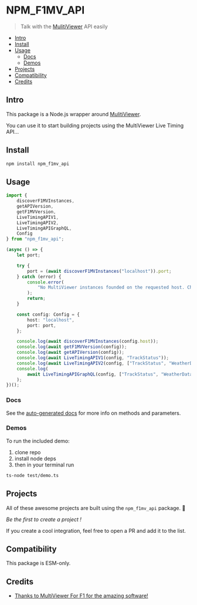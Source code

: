 # NPM_F1MV_API

> Talk with the [MulitiViewer](https://multiviewer.app/) API easily

- [Intro](#intro)
- [Install](#install)
- [Usage](#usage)
  - [Docs](#docs)
  - [Demos](#demos)
- [Projects](#projects)
- [Compatibility](#compatibility)
- [Credits](#credits)

## Intro

This package is a Node.js wrapper around [MulitiViewer](https://multiviewer.app/).

You can use it to start building projects using the MultiViewer Live Timing API...

## Install

```bash
npm install npm_f1mv_api
```

## Usage

```ts
import {
    discoverF1MVInstances,
    getAPIVersion,
    getF1MVVersion,
    LiveTimingAPIV1,
    LiveTimingAPIV2,
    LiveTimingAPIGraphQL,
    Config
} from "npm_f1mv_api";

(async () => {
    let port;

    try {
        port = (await discoverF1MVInstances("localhost")).port;
    } catch (error) {
        console.error(
            "No MultiViewer instances founded on the requested host. Check if MultiViewer is running or if MultiViewer is allowed in your FireWall rules."
        );
        return;
    }

    const config: Config = {
        host: "localhost",
        port: port,
    };

    console.log(await discoverF1MVInstances(config.host));
    console.log(await getF1MVVersion(config));
    console.log(await getAPIVersion(config));
    console.log(await LiveTimingAPIV1(config, "TrackStatus"));
    console.log(await LiveTimingAPIV2(config, ["TrackStatus", "WeatherData"]));
    console.log(
        await LiveTimingAPIGraphQL(config, ["TrackStatus", "WeatherData"])
    );
})();
```

### Docs

See the [auto-generated docs](https://lapstimeoff.github.io/NPM_F1MV_API/) for more info on methods and parameters.

### Demos

To run the included demo:

1. clone repo
2. install node deps
3. then in your terminal run

```bash
ts-node test/demo.ts
```

## Projects

All of these awesome projects are built using the `npm_f1mv_api` package. 🤯

*Be the first to create a project !*

If you create a cool integration, feel free to open a PR and add it to the list.

## Compatibility

This package is ESM-only.

## Credits

- [Thanks to MultiViewer For F1 for the amazing software!](https:/multiviewer.app/)
